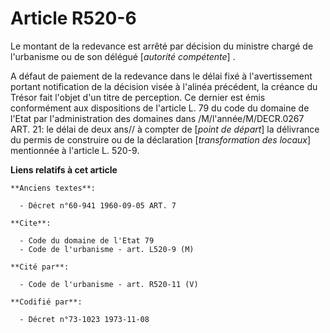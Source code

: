 # Article R520-6

Le montant de la redevance est arrêté par décision du ministre chargé de l'urbanisme ou de son délégué [*autorité
compétente*] .

A défaut de paiement de la redevance dans le délai fixé à l'avertissement portant notification de la décision visée à
l'alinéa précédent, la créance du Trésor fait l'objet d'un titre de perception. Ce dernier est émis conformément aux
dispositions de l'article L. 79 du code du domaine de l'Etat par l'administration des domaines dans /M/l'année/M/DECR.0267
ART. 21: le délai de deux ans// à compter de [*point de départ*] la délivrance du permis de construire ou de la déclaration
[*transformation des locaux*] mentionnée à l'article L. 520-9.

**Liens relatifs à cet article**

	**Anciens textes**:

	  - Décret n°60-941 1960-09-05 ART. 7

	**Cite**:

	  - Code du domaine de l'Etat 79
	  - Code de l'urbanisme - art. L520-9 (M)

	**Cité par**:

	  - Code de l'urbanisme - art. R520-11 (V)

	**Codifié par**:

	  - Décret n°73-1023 1973-11-08
